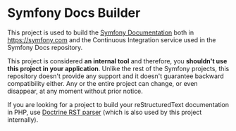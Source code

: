 Symfony Docs Builder
====================

This project is used to build the [Symfony Documentation][1] both in
https://symfony.com and the Continuous Integration service used in the Symfony
Docs repository.

This project is considered **an internal tool** and therefore, you
**shouldn't use this project in your application**. Unlike the rest of the
Symfony projects, this repository doesn't provide any support and it doesn't
guarantee backward compatibility either. Any or the entire project can change,
or even disappear, at any moment without prior notice.

If you are looking for a project to build your reStructuredText documentation
in PHP, use [Doctrine RST parser][2] (which is also used by this project internally).

[1]: https://github.com/symfony/symfony-docs
[2]: https://github.com/doctrine/rst-parser

